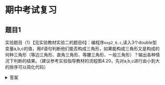 # 期中考试复习

## 题目1

实验题目（1）【见实验教材实验二的题目6】：编程序`exp2_6.c`,读入3个double型变量a,b,c的值，用if语句判断他们能否构成三角形，如果能构成三角形又是构成的何种三角形（等边三角形、直角三角形、等腰三角形、一般三角形）？输出各种情况下判断的结果。（建议参考实验指导教材的流程图4.20，先对a,b,c进行由小到大的排序可以简化代码）

<details>
<summary>答案</summary>

```C
#include <stdio.h>

void sort(float *a, float *b, float *c);
void swap(float *a, float *b);

int main()
{
    float a, b, c;
    printf("输入三个实数:");
    scanf("%f %f %f", &a, &b, &c);
    sort(&a, &b, &c);
    printf("%f %f %f", a, b, c);
    if ((a + b) > c)
    {
        if ((a == b) && (b == c))
            printf("是等边三角形");
        else if ((a == b) || (b == c))
            printf("是等腰三角形");
        else if ((a * a + b * b) == (c * c))
            printf("是直角三角形");
        else
            printf("是其他三角形");
    }
    else
        printf("不能组成三角形");
}

void sort(float *a, float *b, float *c)
{
    if ((*a) > (*b))
    {
        swap(a, b);
    }
    if ((*a) > (*c))
    {
        swap(a, c);
    }
    if ((*b) > (*c))
    {
        swap(b, c);
    }
}

void swap(float *a, float *b)
{
    float c = (*a);
    (*a) = (*b);
    (*b) = c;
}
```

</details>